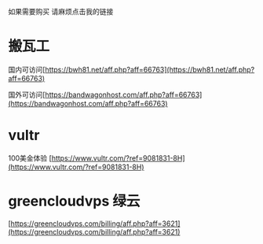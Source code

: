 如果需要购买 请麻烦点击我的链接

# 搬瓦工

国内可访问[https://bwh81.net/aff.php?aff=66763](https://bwh81.net/aff.php?aff=66763)

国外可访问[https://bandwagonhost.com/aff.php?aff=66763](https://bandwagonhost.com/aff.php?aff=66763)


# vultr
100美金体验
[https://www.vultr.com/?ref=9081831-8H](https://www.vultr.com/?ref=9081831-8H)

# greencloudvps 绿云
[https://greencloudvps.com/billing/aff.php?aff=3621](https://greencloudvps.com/billing/aff.php?aff=3621)

